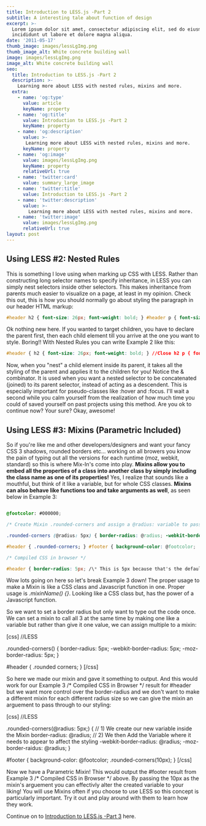 ```yaml
---
title: Introduction to LESS.js -Part 2
subtitle: A interesting tale about function of design
excerpt: >-
  Lorem ipsum dolor sit amet, consectetur adipiscing elit, sed do eiusmod tempor
  incididunt ut labore et dolore magna aliqua.
date: '2011-05-17'
thumb_image: images/lessLgImg.png
thumb_image_alt: White concrete building wall
image: images/lessLgImg.png
image_alt: White concrete building wall
seo:
  title: Introduction to LESS.js -Part 2
  description: >-
    Learning more about LESS with nested rules, mixins and more.
  extra:
    - name: 'og:type'
      value: article
      keyName: property
    - name: 'og:title'
      value: Introduction to LESS.js -Part 2
      keyName: property
    - name: 'og:description'
      value: >-
       Learning more about LESS with nested rules, mixins and more.
      keyName: property
    - name: 'og:image'
      value: images/lessLgImg.png
      keyName: property
      relativeUrl: true
    - name: 'twitter:card'
      value: summary_large_image
    - name: 'twitter:title'
      value: Introduction to LESS.js -Part 2
    - name: 'twitter:description'
      value: >-
        Learning more about LESS with nested rules, mixins and more.
    - name: 'twitter:image'
      value: images/lessLgImg.png
      relativeUrl: true
layout: post
---
```


## Using LESS #2: Nested Rules

This is something I love using when marking up CSS with LESS. Rather than constructing long selector names to specify inheritance, in LESS you can simply nest selectors inside other selectors. This makes inheritance from parents much easier to visualize on a page, at least in my opinion. Check this out, this is how you should normally go about styling the paragraph in our header HTML markup:

```css
#header h2 { font-size: 26px; font-weight: bold; } #header p { font-size: 12px; color: #FFFFFF; } #header p a { text-decoration: none; } #header p a:hover { border-width: 1px; }
```

Ok nothing new here. If you wanted to target children, you have to declare the parent first, then each child element till you arrive at the one you want to style. Boring!! With Nested Rules you can write Example 2 like this:

```css
#header { h2 { font-size: 26px; font-weight: bold; } //Close h2 p { font-size: 12px; color: @color; a { text-decoration: none; &amp;:hover { border-width: 1px } //Close :hover } //Close a } //Close p } //Close  header
```

Now, when you "nest" a child element inside its parent, it takes all the styling of the parent and applies it to the children for you! Notice the & combinator. It is used when you want a nested selector to be concatenated (joined) to its parent selector, instead of acting as a descendent. This is especially important for pseudo-classes like :hover and :focus. I'll wait a second while you calm yourself from the realization of how much time you could of saved yourself on past projects using this method. Are you ok to continue now? Your sure? Okay, awesome!

## Using LESS #3: Mixins (Parametric Included)

So if you're like me and other developers/designers and want your fancy CSS 3 shadows, rounded borders etc... working on all browers you know the pain of typing out all the versions for each runtime (moz, webkit, standard) so this is where Mix-In's come into play. **Mixins allow you to embed all the properties of a class into another class by simply including the class name as one of its properties!** Yes, I realize that sounds like a mouthful, but think of it like a variable, but for whole CSS classes. **Mixins can also behave like functions too and take arguments as well**, as seen below in Example 3:

```css // LESS

@footcolor: #000000;

/* Create Mixin .rounded-corners and assign a @radius: variable to pass through */

.rounded-corners (@radius: 5px) { border-radius: @radius; -webkit-border-radius: @radius; -moz-border-radius: @radius; }

#header { .rounded-corners; } #footer { background-color: @footcolor; .rounded-corners(10px); }

/* Compiled CSS in browser */

#header { border-radius: 5px; /\* This is 5px because that's the default @radius value we set \*/ -webkit-border-radius: 5px; /\* This is 5px because that's the default @radius value we set \*/ -moz-border-radius: 5px; /\* This is 5px because that's the default @radius value we set \*/ } #footer { background-color: #000000; border-radius: 10px; /\* This is 10px because we passed a value of 10px \*/ -webkit-border-radius: 10px; /\* This is 10px because we passed a value of 10px \*/ -moz-border-radius: 10px; /\* This is 10px because we passed a value of 10px \*/ }
```

Wow lots going on here so let's break Example 3 down! The proper usage to make a Mixin is like a CSS class and Javascript function in one. Proper usage is _.mixinName() {}_. Looking like a CSS class but, has the power of a Javascript function.

So we want to set a border radius but only want to type out the code once. We can set a mixin to call all 3 at the same time by making one like a variable but rather than give it one value, we can assign multiple to a mixin:

\[css\] //LESS

.rounded-corners() { border-radius: 5px; -webkit-border-radius: 5px; -moz-border-radius: 5px; }

#header { .rounded corners; } \[/css\]

So here we made our mixin and gave it something to output. And this would work for our Example 3 /\* Compiled CSS in Browser \*/ result for #header but we want more control over the border-radius and we don't want to make a different mixin for each different radius size so we can give the mixin an arguement to pass through to our styling:

\[css\] //LESS

.rounded-corners(@radius: 5px;) { // 1) We create our new variable inside the Mixin border-radius: @radius; // 2) We then Add the Variable where it needs to appear to affect the styling -webkit-border-radius: @radius; -moz-border-raidus: @radius; }

#footer { background-color: @footcolor; .rounded-corners(10px); } \[/css\]

Now we have a Parametric Mixin! This would output the #footer result from Example 3 /\* Compiled CSS in Browser \*/ above. By passing the 10px as the mixin's arguement you can effectivly alter the created variable to your liking! You will use Mixins often if you choose to use LESS so this concept is particularly important. Try it out and play around with them to learn how they work.

Continue on to [Introduction to LESS.js -Part 3](/introduction-to-less-js-part-3/) here.
